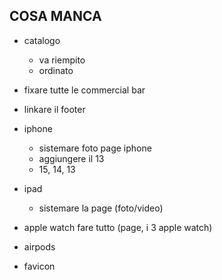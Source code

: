 ## COSA MANCA

- catalogo
    - va riempito 
    - ordinato
- fixare tutte le commercial bar
- linkare il footer
- iphone
    - sistemare foto page iphone
    - aggiungere il 13
    - 15, 14, 13
- ipad
    - sistemare la page (foto/video)
- apple watch fare tutto (page, i 3 apple watch)
- airpods

- favicon